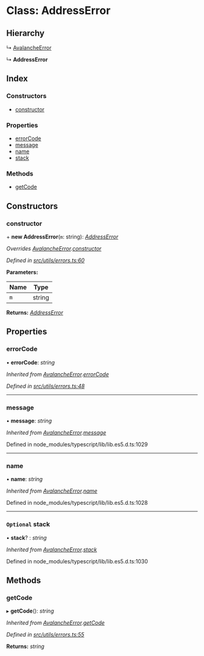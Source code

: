 # Class: AddressError

## Hierarchy

↳ [AvalancheError](src_utils.avalancheerror)

↳ **AddressError**

## Index

### Constructors

- [constructor](src_utils.addresserror#constructor)

### Properties

- [errorCode](src_utils.addresserror#errorcode)
- [message](src_utils.addresserror#message)
- [name](src_utils.addresserror#name)
- [stack](src_utils.addresserror#optional-stack)

### Methods

- [getCode](src_utils.addresserror#getcode)

## Constructors

### constructor

\+ **new AddressError**(`m`: string): _[AddressError](src_utils.addresserror)_

_Overrides [AvalancheError](src_utils.avalancheerror).[constructor](src_utils.avalancheerror#constructor)_

_Defined in [src/utils/errors.ts:60](https://github.com/chain4travel/caminojs/blob/3883166/src/utils/errors.ts#L60)_

**Parameters:**

| Name | Type   |
| ---- | ------ |
| `m`  | string |

**Returns:** _[AddressError](src_utils.addresserror)_

## Properties

### errorCode

• **errorCode**: _string_

_Inherited from [AvalancheError](src_utils.avalancheerror).[errorCode](src_utils.avalancheerror#errorcode)_

_Defined in [src/utils/errors.ts:48](https://github.com/chain4travel/caminojs/blob/3883166/src/utils/errors.ts#L48)_

---

### message

• **message**: _string_

_Inherited from [AvalancheError](src_utils.avalancheerror).[message](src_utils.avalancheerror#message)_

Defined in node_modules/typescript/lib/lib.es5.d.ts:1029

---

### name

• **name**: _string_

_Inherited from [AvalancheError](src_utils.avalancheerror).[name](src_utils.avalancheerror#name)_

Defined in node_modules/typescript/lib/lib.es5.d.ts:1028

---

### `Optional` stack

• **stack**? : _string_

_Inherited from [AvalancheError](src_utils.avalancheerror).[stack](src_utils.avalancheerror#optional-stack)_

Defined in node_modules/typescript/lib/lib.es5.d.ts:1030

## Methods

### getCode

▸ **getCode**(): _string_

_Inherited from [AvalancheError](src_utils.avalancheerror).[getCode](src_utils.avalancheerror#getcode)_

_Defined in [src/utils/errors.ts:55](https://github.com/chain4travel/caminojs/blob/3883166/src/utils/errors.ts#L55)_

**Returns:** _string_
